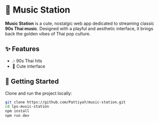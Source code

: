 # 🎵 Music Station

**Music Station** is a cute, nostalgic web app dedicated to streaming classic
**90s Thai music**. Designed with a playful and aesthetic interface, it brings back the golden vibes of Thai pop culture.


## ✨ Features

- 🎶 90s Thai hits
- 🎀 Cute interface


## 🚀 Getting Started

Clone and run the project locally:

```bash
git clone https://github.com/PattiyaY/music-station.git
cd lps-music-station
npm install
npm run dev
```

